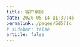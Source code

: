 ```yaml
---
title: 客户案例
date: 2020-05-14 11:39:45
permalink: /pages/5d571c
# sidebar: false
article: false
---
```



